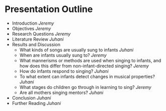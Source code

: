 # Presentation Outline

- Introduction *Jeremy*
- Objectives *Jeremy*
- Research Questions *Jeremy*
- Literature Review *Juhani*
- Results and Discussion
	- What kinds of songs are usually sung to infants *Juhani*
	- When are infants usually sung to? *Jeremy*
	- What mannerisms or methods are used when singing to infants, and how does this differ from non-infant-directed singing? *Jeremy*
	- How do infants respond to singing? *Juhani*
	- To what extent can infants detect changes in musical properties? *Juhani*
	- What stages do children go through in learning to sing? *Jeremy*
	- Are all mothers singing mentors? *Juhani*
- Conclusion *Juhani*
- Further Reading *Juhani*